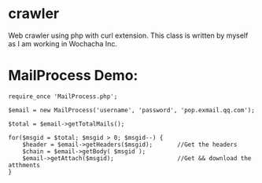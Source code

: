 crawler
=======

Web crawler using php with curl extension.
This class is written by myself as I am working in Wochacha Inc.


MailProcess Demo:
=============

    require_once 'MailProcess.php';

    $email = new MailProcess('username', 'password', 'pop.exmail.qq.com');

    $total = $email->getTotalMails();

    for($msgid = $total; $msgid > 0; $msgid--) {
        $header = $email->getHeaders($msgid);       //Get the headers
        $chain = $email->getBody( $msgid );
        $email->getAttach($msgid);                  //Get && download the atthments
    }
